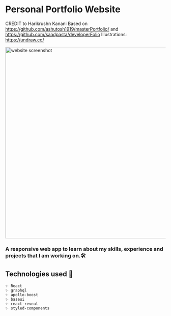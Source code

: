 # Personal Portfolio Website
  CREDIT to Harikrushn Kanani
  Based on https://github.com/ashutosh1919/masterPortfolio/ and https://github.com/saadpasta/developerFolio
  Illustrations: https://undraw.co/

  <img src="https://i.postimg.cc/KYCLWf6W/portfolio-snapshot.jpg" width="600" alt="website screenshot" />
  
  ### A responsive web app to learn about my skills, experience and projects that I am working on.🛠️ 
  
  ## Technologies used 🧰 <br>
    ✨ React 
    ✨ graphql 
    ✨ apollo-boost 
    ✨ baseui 
    ✨ react-reveal 
    ✨ styled-components 



